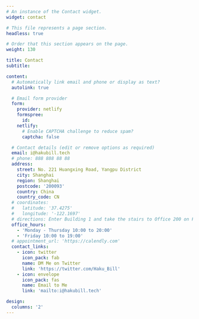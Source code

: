 ```yaml
---
# An instance of the Contact widget.
widget: contact

# This file represents a page section.
headless: true

# Order that this section appears on the page.
weight: 130

title: Contact
subtitle:

content:
  # Automatically link email and phone or display as text?
  autolink: true

  # Email form provider
  form:
    provider: netlify
    formspree:
      id:
    netlify:
      # Enable CAPTCHA challenge to reduce spam?
      captcha: false

  # Contact details (edit or remove options as required)
  email: i@hakubill.tech
  # phone: 888 888 88 88
  address:
    street: No. 221 Huangxing Road, Yangpu District
    city: Shanghai
    region: Shanghai
    postcode: '200093'
    country: China
    country_code: CN
  # coordinates:
  #   latitude: '37.4275'
  #   longitude: '-122.1697'
  # directions: Enter Building 1 and take the stairs to Office 200 on Floor 2
  office_hours:
    - 'Monday - Thursday 10:00 to 20:00'
    - 'Friday 10:00 to 19:00'
  # appointment_url: 'https://calendly.com'
  contact_links:
    - icon: twitter
      icon_pack: fab
      name: DM Me on Twitter
      link: 'https://twitter.com/Haku_Bill'
    - icon: envelope
      icon_pack: fas
      name: Email to Me
      link: 'mailto:i@hakubill.tech'

design:
  columns: '2'
---
```

